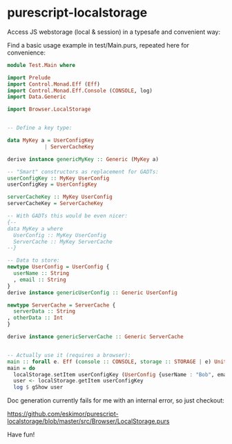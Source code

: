 # purescript-localstorage
Access JS webstorage (local &amp; session) in a typesafe and convenient way:

Find a basic usage example in test/Main.purs, repeated here for convenience:

```purescript
module Test.Main where

import Prelude
import Control.Monad.Eff (Eff)
import Control.Monad.Eff.Console (CONSOLE, log)
import Data.Generic

import Browser.LocalStorage


-- Define a key type:

data MyKey a = UserConfigKey
            | ServerCacheKey

derive instance genericMyKey :: Generic (MyKey a)

-- "Smart" constructors as replacement for GADTs:
userConfigKey :: MyKey UserConfig
userConfigKey = UserConfigKey

serverCacheKey :: MyKey UserConfig
serverCacheKey = ServerCacheKey

-- With GADTs this would be even nicer:
{--
data MyKey a where
  UserConfig :: MyKey UserConfig
  ServerCache :: MyKey ServerCache
--}

-- Data to store:
newtype UserConfig = UserConfig {
  userName :: String
  , email :: String
}
derive instance genericUserConfig :: Generic UserConfig

newtype ServerCache = ServerCache {
  serverData :: String
, otherData :: Int
}

derive instance genericServerCache :: Generic ServerCache


-- Actually use it (requires a browser):
main :: forall e. Eff (console :: CONSOLE, storage :: STORAGE | e) Unit
main = do
  localStorage.setItem userConfigKey (UserConfig {userName : "Bob", email : "bob@bob.com"})
  user <- localStorage.getItem userConfigKey
  log $ gShow user

```

Doc generation currently fails for me with an internal error, so just checkout:

https://github.com/eskimor/purescript-localstorage/blob/master/src/Browser/LocalStorage.purs

Have fun!
